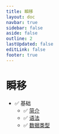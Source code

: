 ```yaml
---
title: 瞬移
layout: doc
navbar: true
sidebar: false
aside: false
outline: 2
lastUpdated: false
editLink: false
footer: true
---
```


# 瞬移

- ✅ 基础
    - ✅ [简介](/basic/intro)
    - ✅ [语法](/basic/syntax)
    - ✅ [数据类型](/basic/type)